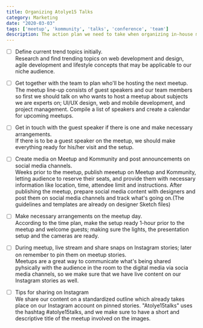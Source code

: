 ```yaml
---
title: Organizing Atolye15 Talks
category: Marketing
date: "2020-03-03"
tags: ['meetup', 'kommunity', 'talks', 'conference', 'team']
description: The action plan we need to take when organizing in-house meetups.  
---
```

- [ ] Define current trend topics initially.  
Research and find trending topics on web development and design, agile development and lifestyle concepts that may be applicable to our niche audience.

- [ ]  Get together with the team to plan who'll be hosting the next meetup.    
The meetup line-up consists of guest speakers and our team members so first we should talk on who wants to host a meetup about subjects we are experts on; UI/UX design, web and mobile development, and project management. Compile a list of speakers and create a calendar for upcoming meetups.

- [ ]  Get in touch with the guest speaker if there is one and make necessary arrangements.  
If there is to be a guest speaker on the meetup, we should make everything ready for his/her visit and the setup.

- [ ]  Create media on Meetup and Kommunity and post announcements on social media channels.    
Weeks prior to the meetup, publish meeetup on Meetup and Kommunity, letting audience to reserve their seats, and provide them with necessary information like location, time, attendee limit and instructions. After publishing the meetup, prepare social media content with designers and post them on social media channels and track what's going on.(The guidelines and templates are already on designer Sketch files)

- [ ]  Make necessary arrangements on the meetup day.  
According to the time plan, make the setup ready 1-hour prior to the meetup and welcome guests; making sure the lights, the presentation setup and the cameras are ready.

- [ ]  During meetup, live stream and share snaps on Instagram stories; later on remember to pin them on meetup stories.    
Meetups are a great way to communicate what's being shared pyhsically with the audience in the room to the digital media via socia media channels, so we make sure that we have live content on our Instagram stories as well.

- [ ]  Tips for sharing on Instagram  
We share our content on a standardized outline which already takes place on our Instagram account on pinned stories. "Atolye15talks" uses the hashtag #atolye15talks, and we make sure to have a short and descriptive title of the meetup involved on the images.
